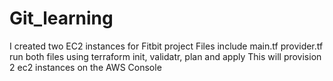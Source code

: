# Git_learning
I created two EC2 instances for Fitbit project 
Files include
main.tf
provider.tf
run both files using terraform init, validatr, plan and apply
This will provision 2 ec2 instances on the AWS Console